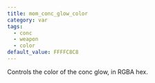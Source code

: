 ```yaml
---
title: mom_conc_glow_color
category: var
tags:
  - conc
  - weapon
  - color
default_value: FFFFC8C8
---
```


Controls the color of the conc glow, in RGBA hex.
